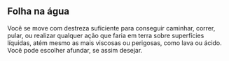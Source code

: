 ## Folha na água

Você se move com destreza suficiente para conseguir caminhar, correr, pular, ou realizar qualquer ação que faria em terra sobre superfícies líquidas, atém mesmo as mais viscosas ou perigosas, como lava ou ácido. Você pode escolher afundar, se assim desejar.